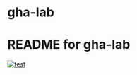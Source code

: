 # gha-lab

# README for gha-lab
[![test](https://github.com/olemaiwald/gha-lab/actions/workflows/test.yaml/badge.svg)](https://github.com/olemaiwald/gha-lab/actions/workflows/test.yaml)
